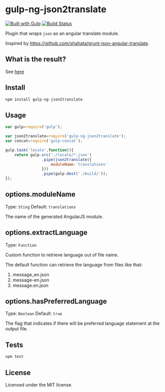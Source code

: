gulp-ng-json2translate
=========
[![Built with Gulp](https://img.shields.io/badge/Built%20with-Gulp-red.svg)](http://gulpjs.com/)
[![Build Status](https://travis-ci.org/felixmosh/gulp-ng-json2translate.svg?branch=master)](https://travis-ci.org/felixmosh/gulp-ng-json2translate)

Plugin that wraps `json` as an angular translate module.

Inspired by https://github.com/shahata/grunt-json-angular-translate.

What is the result?
--
See <a href="https://github.com/felixmosh/gulp-ng-json2translate/tree/master/test/expect">here</a>

Install
--
```sh
npm install gulp-ng-json2translate
```

Usage
--

```javascript
var gulp=require('gulp');

var json2translate=require('gulp-ng-json2translate');
var concat=require('gulp-concat');

gulp.task('locale',function(){
    return gulp.src('./locale/*.json')
                .pipe(json2translate({
                    moduleName:'translations'
                }))
                .pipe(gulp.dest('./build/'));
});
```

options.moduleName
--
Type: `Sting`
Default: `translations`

The name of the generated AngularJS module.

options.extractLanguage
--
Type: `Function`

Custom function to retrieve language out of file name.

The default function can retrieve the language from files like that:
1. message_en.json
2. message-en.json
3. message.en.json

options.hasPreferredLanguage
--
Type: `Boolean`
Default: `true`

The flag that indicates if there will be preferred language statement at the output file.

Tests
--
```sh
npm test
```

License
----
Licensed under the MIT license.
